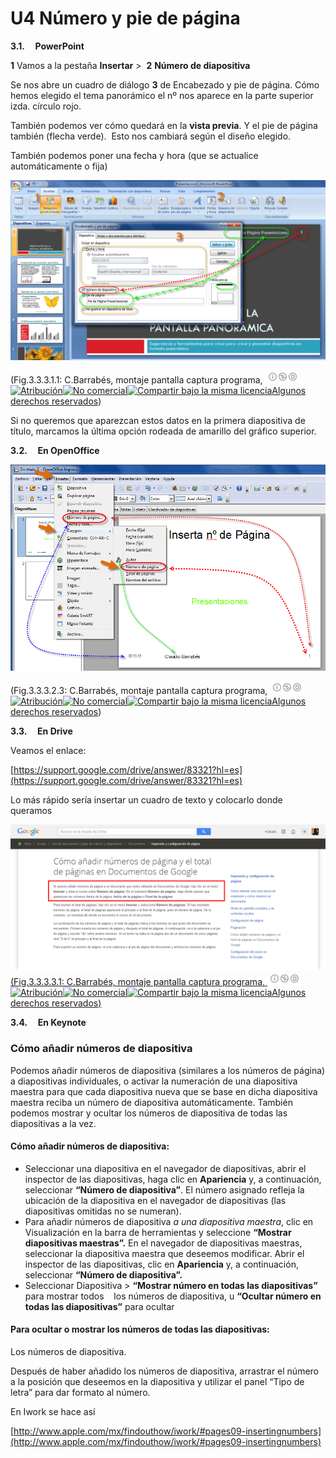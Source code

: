 # U4 Número y pie de página

**3.1.     PowerPoint**

**1** Vamos a la pestaña **Insertar** >  **2** **Número de diapositiva**

Se nos abre un cuadro de diálogo **3** de Encabezado y pie de página. Cómo hemos elegido el tema panorámico el nº nos aparece en la parte superior izda. círculo rojo.

También podemos ver cómo quedará en la **vista previa**. Y el pie de página también (flecha verde).  Esto nos cambiará según el diseño elegido.

También podemos poner una fecha y hora (que se actualice automáticamente o fija)


![Insertar pie de página y número a presentaciones](img/insertarnumeroypieppt.png "Insertar número y pie de página PowerPoint")



(Fig.3.3.3.1.1: C.Barrabés, montaje pantalla captura programa, ![Atribución — Debe reconocer los créditos de la obra de la manera especificada por el autor o el licenciante (pero no de una manera que sugiera que tiene su apoyo o que apoyan el uso que hace de su obra). No Comercial — No puede utilizar esta obra para fines comerciales. Compartir bajo la Misma Licencia — Si altera o transforma esta obra, o genera una obra derivada, sólo puede distribuir la obra generada bajo una licencia idéntica a ésta.](img/1algunosderechosreservados.png "Licencia Atribución, no comercial y Compartir bajo la Misma Licencia")[![Atribución](http://l.yimg.com/g/images/spaceout.gif "Atribución")![No comercial](http://l.yimg.com/g/images/spaceout.gif "No comercial")![Compartir bajo la misma licencia](http://l.yimg.com/g/images/spaceout.gif "Compartir bajo la misma licencia")](http://creativecommons.org/licenses/by-nc-sa/2.0/)[Algunos derechos reservados](http://creativecommons.org/licenses/by-nc-sa/2.0/deed.es "Derechos reservados. Atribución-NoComercial-CompartirIgual 2.0 Genérica (CC BY-NC-SA 2.0)"))


Si no queremos que aparezcan estos datos en la primera diapositiva de título, marcamos la última opción rodeada de amarillo del gráfico superior.

**3.2.     En OpenOffice**


**![Insertar número y Pie de página en OpenOffice](img/insertarnumeropagopenoff.png "Insertar nº y pie de página en Impress")**



(Fig.3.3.3.2.3: C.Barrabés, montaje pantalla captura programa, ![Atribución — Debe reconocer los créditos de la obra de la manera especificada por el autor o el licenciante (pero no de una manera que sugiera que tiene su apoyo o que apoyan el uso que hace de su obra). No Comercial — No puede utilizar esta obra para fines comerciales. Compartir bajo la Misma Licencia — Si altera o transforma esta obra, o genera una obra derivada, sólo puede distribuir la obra generada bajo una licencia idéntica a ésta.](img/1algunosderechosreservados.png "Licencia Atribución, no comercial y Compartir bajo la Misma Licencia")[![Atribución](http://l.yimg.com/g/images/spaceout.gif "Atribución")![No comercial](http://l.yimg.com/g/images/spaceout.gif "No comercial")![Compartir bajo la misma licencia](http://l.yimg.com/g/images/spaceout.gif "Compartir bajo la misma licencia")](http://creativecommons.org/licenses/by-nc-sa/2.0/)[Algunos derechos reservados](http://creativecommons.org/licenses/by-nc-sa/2.0/deed.es "Derechos reservados. Atribución-NoComercial-CompartirIgual 2.0 Genérica (CC BY-NC-SA 2.0)"))


**3.3.     En Drive**

Veamos el enlace:

[https://support.google.com/drive/answer/83321?hl=es](https://support.google.com/drive/answer/83321?hl=es)

Lo más rápido sería insertar un cuadro de texto y colocarlo donde queramos


[![Añadir en Driver](img/Como_anadir_numeros_de_pagina_y_el_total_de_paginas_en_Documentos_de_Google___Ayuda_de_Drive.png "Cómo añadir números de página y el total de páginas en Documentos de Google")(Fig.3.3.3.3.1: C.Barrabés, montaje pantalla captura programa, ![Atribución — Debe reconocer los créditos de la obra de la manera especificada por el autor o el licenciante (pero no de una manera que sugiera que tiene su apoyo o que apoyan el uso que hace de su obra). No Comercial — No puede utilizar esta obra para fines comerciales. Compartir bajo la Misma Licencia — Si altera o transforma esta obra, o genera una obra derivada, sólo puede distribuir la obra generada bajo una licencia idéntica a ésta.](img/1algunosderechosreservados.png "Licencia Atribución, no comercial y Compartir bajo la Misma Licencia")](https://support.google.com/drive/answer/83321?hl=es "Ayuda Drive")[![Atribución](http://l.yimg.com/g/images/spaceout.gif "Atribución")![No comercial](http://l.yimg.com/g/images/spaceout.gif "No comercial")![Compartir bajo la misma licencia](http://l.yimg.com/g/images/spaceout.gif "Compartir bajo la misma licencia")](http://creativecommons.org/licenses/by-nc-sa/2.0/)[Algunos derechos reservados](http://creativecommons.org/licenses/by-nc-sa/2.0/deed.es "Derechos reservados. Atribución-NoComercial-CompartirIgual 2.0 Genérica (CC BY-NC-SA 2.0)")[)](https://support.google.com/drive/answer/83321?hl=es "Ayuda Drive")


**3.4.     En Keynote**

### **Cómo añadir números de diapositiva**

Podemos añadir números de diapositiva (similares a los números de página) a diapositivas individuales, o activar la numeración de una diapositiva maestra para que cada diapositiva nueva que se base en dicha diapositiva maestra reciba un número de diapositiva automáticamente. También podemos mostrar y ocultar los números de diapositiva de todas las diapositivas a la vez.

#### Cómo añadir números de diapositiva:

*   Seleccionar una diapositiva en el navegador de diapositivas, abrir el inspector de las diapositivas, haga clic en **Apariencia** y, a continuación, seleccionar **“Número de diapositiva”**. El número asignado refleja la ubicación de la diapositiva en el navegador de diapositivas (las diapositivas omitidas no se numeran).
*   Para añadir números de diapositiva _a una diapositiva maestra_, clic en Visualización en la barra de herramientas y seleccione **“Mostrar diapositivas maestras”.** En el navegador de diapositivas maestras, seleccionar la diapositiva maestra que deseemos modificar. Abrir el inspector de las diapositivas, clic en **Apariencia** y, a continuación, seleccionar **“Número de diapositiva”.**
*   Seleccionar Diapositiva > **“Mostrar número en todas las diapositivas”** para mostrar todos    los números de diapositiva, u **“Ocultar número en todas las diapositivas”** para ocultar

#### Para ocultar o mostrar los números de todas las diapositivas:

Los números de diapositiva.

Después de haber añadido los números de diapositiva, arrastrar el número a la posición que deseemos en la diapositiva y utilizar el panel “Tipo de letra” para dar formato al número.

En Iwork se hace así

[http://www.apple.com/mx/findouthow/iwork/#pages09-insertingnumbers](http://www.apple.com/mx/findouthow/iwork/#pages09-insertingnumbers)

